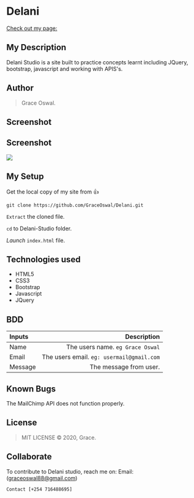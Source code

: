 # Delani

[Check out my page:](https://graceoswal.github.io/Delani/.)

## My Description

Delani Studio is a site built to practice concepts learnt including JQuery, bootstrap, javascript and working with APIS's.

## Author

>Grace Oswal.

## Screenshot

## Screenshot

<img src=".../images/screenshot/shot.png">

## My Setup

Get the local copy of my site from 👍

`git clone https://github.com/GraceOswal/Delani.git`

`Extract` the cloned file.

`cd` to Delani-Studio folder.

_Launch_ `index.html` file.

## Technologies used

- HTML5
- CSS3
- Bootstrap
- Javascript
- JQuery

## BDD

| Inputs    |                              Description |
| :------   | ---------------------------------------: |
| Name      |     The users name. `eg Grace Oswal` |
| Email     | The users email. `eg: usermail@gmail.com` |
| Message   |               The message from user. |

## Known Bugs

The MailChimp API does not function properly.

## License

> MIT LICENSE &copy; 2020, Grace.

## Collaborate

To contribute to Delani studio, reach me on:
    Email: (graceoswal88@gmail.com)

    Contact [+254 716488695]